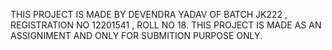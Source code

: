 THIS PROJECT IS MADE BY DEVENDRA YADAV OF BATCH JK222 , REGISTRATION NO 12201541 , ROLL NO 18.
THIS PROJECT IS MADE AS AN ASSIGNIMENT AND ONLY FOR SUBMITION PURPOSE ONLY.
